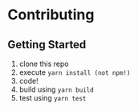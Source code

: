 # Contributing

## Getting Started

1. clone this repo
1. execute `yarn install (not npm!)`
1. code!
1. build using `yarn build`
1. test using `yarn test`